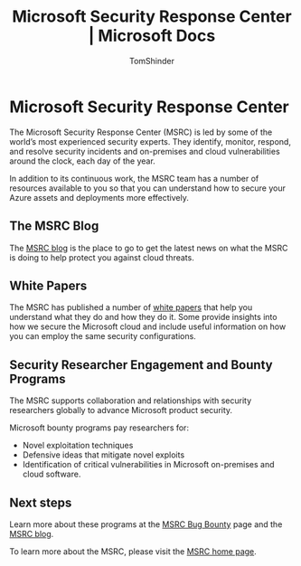 ﻿---
title: Microsoft Security Response Center | Microsoft Docs
description: The article provides a curated list of Microsoft Security Response Center (MSRC) resources that can be used to obtain more information about MSRC practices and recommendations.
services: security
documentationcenter: na
author: TomShinder
manager: Mbaldwin
editor: TomSh

ms.assetid: 6293b13f-55d0-4d85-a993-4f1cd3c103c0
ms.service: security
ms.devlang: na
ms.topic: article
ms.tgt_pltfrm: na
ms.workload: na
ms.date: 11/21/2017
ms.author: yurid

---
# Microsoft Security Response Center
The Microsoft Security Response Center (MSRC) is led by some of the world’s most experienced security experts. They identify, monitor, respond, and resolve security incidents and on-premises and cloud vulnerabilities around the clock, each day of the year.

In addition to its continuous work, the MSRC team has a number of resources available to you so that you can understand how to secure your Azure assets and deployments more effectively.

## The MSRC Blog
The [MSRC blog](https://blogs.technet.microsoft.com/msrc/) is the place to go to get the latest news on what the MSRC is doing to help protect you against cloud threats.

## White Papers
The MSRC has published a number of [white papers](https://technet.microsoft.com/library/bb969102.aspx) that help you understand what they do and how they do it. Some provide insights into how we secure the Microsoft cloud and include useful information on how you can employ the same security configurations.

## Security Researcher Engagement and Bounty Programs
The MSRC supports collaboration and relationships with security researchers globally to advance Microsoft product security.

Microsoft bounty programs pay researchers for:
- Novel exploitation techniques
- Defensive ideas that mitigate novel exploits
- Identification of critical vulnerabilities in Microsoft on-premises and cloud software.

## Next steps

Learn more about these programs at the [MSRC Bug Bounty](https://technet.microsoft.com/security/dn425036) page and the [MSRC blog](https://blogs.technet.microsoft.com/msrc/).

To learn more about the MSRC, please visit the [MSRC home page](https://technet.microsoft.com/library/dn440717.aspx).
